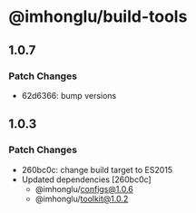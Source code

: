 # @imhonglu/build-tools

## 1.0.7

### Patch Changes

- 62d6366: bump versions

## 1.0.3

### Patch Changes

- 260bc0c: change build target to ES2015
- Updated dependencies [260bc0c]
  - @imhonglu/configs@1.0.6
  - @imhonglu/toolkit@1.0.2
